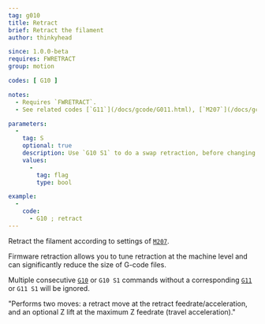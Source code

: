 ```yaml
---
tag: g010
title: Retract
brief: Retract the filament
author: thinkyhead

since: 1.0.0-beta
requires: FWRETRACT
group: motion

codes: [ G10 ]

notes:
  - Requires `FWRETRACT`.
  - See related codes [`G11`](/docs/gcode/G011.html), [`M207`](/docs/gcode/M207.html), [`M208`](/docs/gcode/M208.html), and [`M209`](/docs/gcode/M209.html).

parameters:
  -
    tag: S
    optional: true
    description: Use `G10 S1` to do a swap retraction, before changing extruders. The subsequent [`G11`](/docs/gcode/G011.html) (after tool change) will do a swap recover. (Requires `EXTRUDERS` > 1)
    values:
      -
        tag: flag
        type: bool

example:
  -
    code:
      - G10 ; retract
---
```


Retract the filament according to settings of [`M207`](/docs/gcode/M207.html).

Firmware retraction allows you to tune retraction at the machine level and can significantly reduce the size of G-code files.

Multiple consecutive [`G10`](/docs/gcode/G010.html) or `G10 S1` commands without a corresponding [`G11`](/docs/gcode/G011.html) or `G11 S1` will be ignored.

"Performs two moves: a retract move at the retract feedrate/acceleration, and an optional Z lift at the maximum Z feedrate (travel acceleration)."
